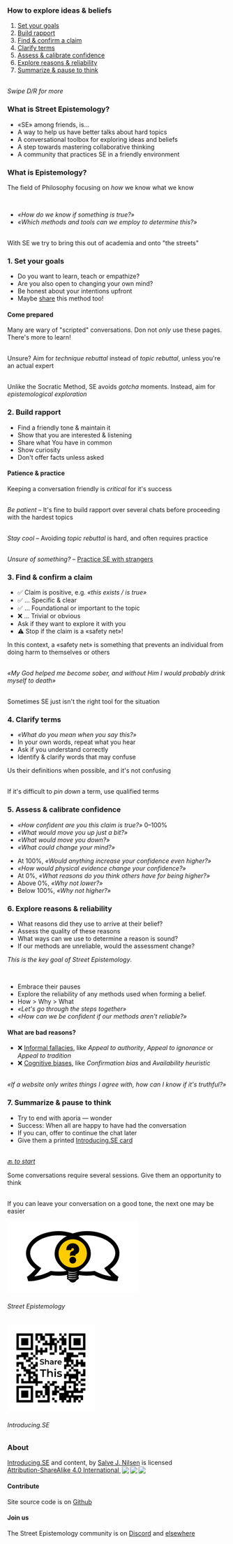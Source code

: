 [comment]: # (Compile this presentation with the command below)
[comment]: # (mdslides docs.md --include dist)

[comment]: # (THEME = streetepistemology)

[comment]: # (minScale: 0.2)
[comment]: # (maxScale: 4.0)
[comment]: # (controls: true)
[comment]: # (width: "80%")
[comment]: # (height: "80%")
[comment]: # (help: true)


### How to explore ideas & beliefs

1. [Set your goals](#/1)
2. [Build rapport](#/2)
3. [Find & confirm a claim](#/3)
4. [Clarify terms](#/4)
5. [Assess & calibrate confidence](#/5)
6. [Explore reasons & reliability](#/6)
7. [Summarize & pause to think](#/7)

\
*Swipe D/R for more*


[comment]: # (||| data-background-size="50%" data-background-image="dist/media/street-epistemology-logo.png", data-background-position="100% 0%" data-background-opacity="0.2")

### What is Street&nbsp;Epistemology?

* «SE» among friends, is...
* A way to help us have better talks about hard topics
* A conversational tool&shy;box for exploring ideas and beliefs
* A step towards mas&shy;tering col&shy;laborative thinking
* A community that prac&shy;tices SE in a frien&shy;dly environment


[comment]: # (|||)

### What is Epistemology?

The field of Philosophy focusing on *how* we know what we know

<br>

* *«How do we know if something is true?»*
* *«Which methods and tools can we employ to determine this?»*

\
With SE we try to bring this out of academia and onto "the streets"


[comment]: # (!!!)

### 1. Set your goals

* Do you want to learn, teach or empathize?
* Are you also open to changing your own mind?
* Be honest about your intentions upfront
* Maybe [share](#/8) this method too!

[comment]: # (||| data-background-size="50%" data-background-image="dist/media/street-epistemology-logo.png", data-background-position="100% 0%" data-background-opacity="0.2")

#### Come prepared

Many are wary of "scripted" con&shy;versations. Don not *only*
use these pages. There's more to learn!

\
Unsure? Aim for *tech&shy;nique rebuttal* instead of *topic rebuttal*,
unless you're an actual expert

\
Unlike the Socratic Method, SE avoids *gotcha* moments.
Instead, aim for *epi&shy;stem&shy;ological explor&shy;ation*


[comment]: # (!!!)

### 2. Build rapport

* Find a friendly tone & maintain it
* Show that you are inter&shy;ested & listening
* Share what You have in common
* Show curiosity
* Don't offer facts unless asked

[comment]: # (||| data-background-size="50%" data-background-image="dist/media/street-epistemology-logo.png", data-background-position="100% 0%" data-background-opacity="0.2")

#### Patience & practice
Keeping a conversation frien&shy;dly is *critical* for it's success

\
*Be patient* – It's fine to build rapport over several chats before proceeding with the hardest topics

\
*Stay cool* – Avoiding *topic rebuttal* is hard, and often requires practice

\
*Unsure of something?* – [Practice SE with strangers](#/8/1)


[comment]: # (!!!)

### 3. Find & confirm a claim

* ✅ Claim is positive, e.g. *«this exists / is true»*
* ✅ … Specific & clear
* ✅ … Foundational or im&shy;portant to the topic
* ❌ … Trivial or obvious
* Ask if they want to explore it with you
* ⚠️  Stop if the claim is a «safety net»!


[comment]: # (||| data-background-size="50%" data-background-image="dist/media/street-epistemology-logo.png", data-background-position="100% 0%" data-background-opacity="0.2")

In this context, a «safety net» is something
that pre&shy;vents an individual from doing harm
to them&shy;selves or others

\
*«My God helped me be&shy;come sober, and without Him I would probably drink myself to death»*

\
Sometimes SE just isn't the right tool for the situation


[comment]: # (!!!)

### 4. Clarify terms

* *«What do you mean when you say this?»*
* In your own words, repeat what you hear
* Ask if you understand correctly
* Identify & clarify words that may confuse


[comment]: # (||| data-background-size="50%" data-background-image="dist/media/street-epistemology-logo.png", data-background-position="100% 0%" data-background-opacity="0.2")

Us their de&shy;fini&shy;tions when pos&shy;sible, and it's not confusing

\
If it's dif&shy;ficult to *pin down* a term, use quali&shy;fied terms


[comment]: # (!!!)

### 5. Assess & cali&shy;brate confidence

* *«How confident are you this claim is true?»* 0–100%
* *«What would move you up just a bit?»*
* *«What would move you down?»*
* *«What could change your mind?»*


[comment]: # (||| data-background-size="50%" data-background-image="dist/media/street-epistemology-logo.png", data-background-position="100% 0%" data-background-opacity="0.2")

* At 100%, *«Would any&shy;thing increase your con&shy;fidence even higher?»*
* *«How would physical evidence change your con&shy;fidence?»*
* At 0%, *«What reasons do you think others have for being higher?»*
* Above 0%, *«Why not lower?»*
* Below 100%, *«Why not higher?»*


[comment]: # (!!!)

### 6. Explore reasons & reliability

* What reasons did they use to arrive at their belief?
* Assess the quality of these reasons
* What ways can we use to determine a reason is sound?
* If our methods are unreliable, would the assessment change?

[comment]: # (||| data-background-size="50%" data-background-image="dist/media/street-epistemology-logo.png", data-background-position="100% 0%" data-background-opacity="0.2")

*This is the key goal of Street&nbsp;Epistemology*.

<br>

* Embrace their pauses
* Explore the reliability of any methods used when forming a belief.
* How > Why > What
* *«Let's go through the steps together»*
* *«How can we be con&shy;fident if our methods aren't reliable?»*

[comment]: # (|||)

#### What are bad reasons?

* ❌ [Informal fallacies](https://en.m.wikipedia.org/wiki/List_of_fallacies#Informal_fallacies), like *Appeal to authority*, *Appeal to ignorance* or *Appeal to tradition*
* ❌ [Cognitive biases](https://en.m.wikipedia.org/wiki/Cognitive_bias#List_of_biases), like *Con&shy;firmation bias* and *Availability heuristic*

\
*«If a website only writes things I agree with, how can I know if it's truthful?»*


[comment]: # (!!!)

### 7. Summarize & pause to think

* Try to end with aporia — wonder
* Success: When all are happy to have had the conversation
* If you can, offer to con&shy;tinue the chat later
* Give them a printed [Introducing.SE card](dist/media/introducing-se-card-2021-01.pdf)

\
[🔙 *to start*](#)


[comment]: # (||| data-background-size="50%" data-background-image="dist/media/street-epistemology-logo.png", data-background-position="100% 0%" data-background-opacity="0.2")

Some conversations require several sessions. Give them an
opportunity to think

\
If you can leave your con&shy;versation on a good tone,
the next one may be easier


[comment]: # (!!!)

[![Street Epistemology Logo](dist/media/street-epistemology-logo.png)](https://streetepistemology.com)
###### Street&nbsp;Epistemology

[![QR Code image to introducing.se](dist/media/share-this.png)](https://introducing.se)
###### Introducing.SE


[comment]: # (|||)

### About

<p xmlns:cc="http://creativecommons.org/ns#" xmlns:dct="http://purl.org/dc/terms/"><a property="dct:title" rel="cc:attributionURL" href="https://introducing.se">Introducing.SE</a> and con&shy;tent, by <a rel="cc:attributionURL dct:creator" property="cc:attributionName" href="https://twitter.com/sjoshuan">Salve J. Nilsen</a> is licensed <a href="http://creativecommons.org/licenses/by-sa/4.0/?ref=chooser-v1" target="_blank" rel="license noopener noreferrer" style="display:inline-block;">Attribution-ShareAlike 4.0 International <img style="height:22px!important;margin-left:3px;vertical-align:text-bottom;" src="https://mirrors.creativecommons.org/presskit/icons/cc.svg?ref=chooser-v1"><img style="height:22px!important;margin-left:3px;vertical-align:text-bottom;" src="https://mirrors.creativecommons.org/presskit/icons/by.svg?ref=chooser-v1"><img style="height:22px!important;margin-left:3px;vertical-align:text-bottom;" src="https://mirrors.creativecommons.org/presskit/icons/sa.svg?ref=chooser-v1"></a></p>

#### Contribute

Site source code is on [Github](https://github.com/sjn/introducing-se/)


#### Join us

The Street&nbsp;Epistemology community is on [Discord](https://discord.gg/sKap3zM) and [elsewhere](https://streetepistemology.com/community)


[comment]: # (|||)
